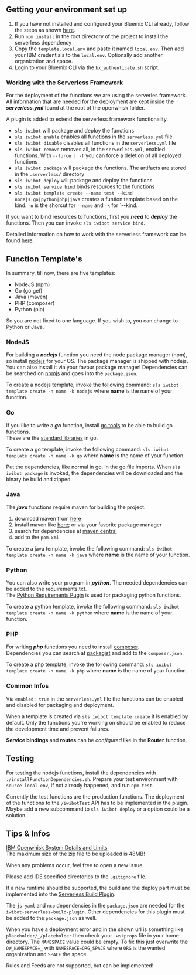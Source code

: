 ## Getting your environment set up
1. If you have not installed and configured your Bluemix CLI already, follow the steps as shown [here](https://console.bluemix.net/openwhisk/learn/cli).
2. Run `npm install` in the root directory of the project to install the serverless dependency
3. Copy the `template.local.env` and paste it named `local.env`. Then add your IBM credentials to the `local.env`. Optionally add another organization and space.
4. Login to your Bluemix CLI via the `bx_authenticate.sh` script. 

### Working with the Serverless Framework
For the deployment of the functions we are using the serverles framework. All information that are needed for the deployment are kept inside the  ***__serverless.yml__*** found at the root of the openwhisk folder.

A plugin is added to extend the serverless framework functionality.
* `sls iwibot` will package and deploy the functions
* `sls iwibot enable` enables all functions in the `serverless.yml` file
* `sls iwibot disable` disables all functions in the `serverless.yml` file
* `sls iwibot remove` removes all, in the `serverless.yml`, enabled functions. With `--force | -f` you can force a deletion of all deployed functions 
* `sls iwibot package` will package the functions. The artifacts are stored in the `.serverless/` directory 
* `sls iwibot deploy` will package and deploy the functions
* `sls iwibot service bind` binds resources to the functions
* `sls iwibot template create --name test --kind nodejs|go|python|php|java` creates a funtion template based on the kind. `-n` is the shorcut for `--name` and `-k` for `--kind. 

If you want to bind resources to functions, first you __*need*__ to __*deploy*__ the functions. Then you can invoke `sls iwibot service bind`.

Detailed information on how to work with the serverless framework can be found [here](https://serverless.com/framework/docs/providers/openwhisk/).

## Function Template's  
In summary, till now, there are five templates:
* NodeJS (npm) 
* Go (go get)
* Java (maven)
* PHP (composer)
* Python (pip)

So you are not fixed to one language. If you wish to, you can change to Python or Java.

### NodeJS
For building a ***__nodejs__*** function you need the node package manager (npm), so install [nodejs](https://nodejs.org/en/download/package-manager/) for your OS. The package manager is shipped with nodejs.  
You can also install it via your favour package manager!
Dependencies can be searched on [npmjs](https://www.npmjs.com/) and goes into the `package.json`.

To create a nodejs template, invoke the following command: `sls iwibot template create -n name -k nodejs` where **name** is the name of your function.

### Go
If you like to write a ***__go__*** function, install [go tools](https://golang.org/doc/install#install) to be able to build go functions.  
These are the [standard libraries](https://golang.org/pkg/#stdlib) in go.

To create a go template, invoke the following command: `sls iwibot template create -n name -k go` where **name** is the name of your function.
  
Put the dependencies, like normal in go, in the go file imports. When `sls iwibot package` is invoked, the dependencies will be downloaded and the binary be build and zipped.
 
### Java
The ***__java__*** functions require maven for building the project.   
1. download maven from [here](https://maven.apache.org/download.cgi)
2. install maven like [here](https://maven.apache.org/install.html); or via your favorite package manager
3. search for dependencies at [maven central](https://mvnrepository.com/)
4. add to the `pom.xml`

To create a java template, invoke the following command: `sls iwibot template create -n name -k java` where **name** is the name of your function. 

### Python
You can also write your program in ***__python__***. The needed dependencies can be added to the requirements.txt.  
The [Python Requirements Pugin](https://www.npmjs.com/package/serverless-python-requirements) is used for packaging python functions.

To create a python template, invoke the following command: `sls iwibot template create -n name -k python` where **name** is the name of your function.

### PHP
For writing ***__php__*** functions you need to install [composer](https://getcomposer.org/download/).  
Dependencies you can search at [packagist](https://packagist.org/) and add to the `composer.json`.

To create a php template, invoke the following command: `sls iwibot template create -n name -k php` where **name** is the name of your function.

### Common Infos

Via `enabled: true` in the `serverless.yml` file the functions can be enabled and disabled for packaging and deployment.  

When a template is created via `sls iwibot template create` it is enabled by default. Only the functions you're working on should be enabled to reduce the development time and prevent failures. 

**Service bindings** and **routes** can be *configured* like in the **Router** function.  

## Testing
For testing the nodejs functions, install the dependencies with `./installFunctionDependencies.sh`. Prepare your test environment with `source local.env`, if not already happened, and run `npm test`.

Currently the test functions are the production functions. The deployment of the functions to the `/iwibotTest` API has to be implemented in the plugin. Maybe add a new subcommand to `sls iwibot deploy` or a option could be a solution.  

## Tips & Infos
[IBM Openwhisk System Details and Limits](https://console.bluemix.net/docs/openwhisk/openwhisk_reference.html#openwhisk_reference)  
The maximum size of the zip file to be uploaded is 48MB!

When any problems occur, feel free to open a new Issue.

Please add IDE specified directories to the `.gitignore` file.

If a new runtime should be supported, the build and the deploy part must be implemented into the [Serverless Build Plugin](https://github.com/HSKA-IWI-VSYS/iwibot-serverless-build-plugin).

The `js-yaml` and `ncp` dependencies in the `package.json` are needed for the `iwibot-serverless-build-plugin`. Other dependencies for this plugin must be added to the `package.json` as well.

When you have a deployment error and in the shown url is something like `placeholder/_/placeholder` then check your `.wskprops` file in your home directory. The `NAMESPACE` value could be empty. To fix this just overwrite the `OW_NAMESPACE=_` with `NAMESPACE=ORG_SPACE` where `ORG` is the wanted organization and `SPACE` the space.

Rules and Feeds are not supported, but can be implemented!  